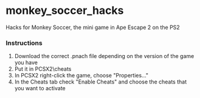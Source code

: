# monkey_soccer_hacks
Hacks for Monkey Soccer, the mini game in Ape Escape 2 on the PS2
### Instructions
1. Download the correct .pnach file depending on the version of the game you have
2. Put it in PCSX2\cheats
3. In PCSX2 right-click the game, choose "Properties..."
4. In the Cheats tab check "Enable Cheats" and choose the cheats that you want to activate
